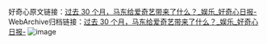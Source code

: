 好奇心原文链接：[过去 30 个月，马东给爱奇艺带来了什么？_娱乐_好奇心日报-](https://www.qdaily.com/articles/12093.html)
WebArchive归档链接：[过去 30 个月，马东给爱奇艺带来了什么？_娱乐_好奇心日报-](http://web.archive.org/web/20181006064019/http://www.qdaily.com:80/articles/12093.html)
![image](http://ww3.sinaimg.cn/large/007d5XDply1g3whzowfolj30u04ohnpd)